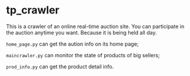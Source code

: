 # tp_crawler
This is a crawler of an online real-time auction site. You can participate in the auction anytime you want. Because it is being held all day.

`home_page.py` can get the aution info on its home page;

`maincrawler.py` can monitor the state of products of big sellers;

`prod_info.py` can get the product detail info.
